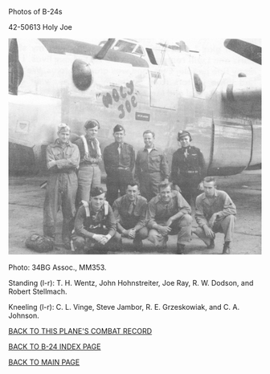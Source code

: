 
Photos of B-24s






 




42-50613 Holy Joe  
  

![](42-50613.jpg)  

Photo: 34BG Assoc., MM353.  

Standing (l-r): T. H. Wentz, John Hohnstreiter, Joe Ray, R. W. Dodson, and Robert Stellmach.  

Kneeling (l-r): C. L. Vinge, Steve Jambor, R. E. Grzeskowiak, and C. A. Johnson.  
  

[BACK TO THIS PLANE'S COMBAT RECORD](ValorToVictory/b24s/42-50613.md)  

[BACK TO B-24 INDEX PAGE](ValorToVictory/000b24s.md)  

[BACK TO MAIN PAGE](ValorToVictory/index.html)


